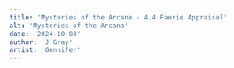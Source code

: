 ```yaml
---
title: 'Mysteries of the Arcana - 4.4 Faerie Appraisal'
alt: 'Mysteries of the Arcana'
date: '2024-10-03'
author: 'J Gray'
artist: 'Gennifer'
---
```

